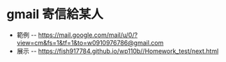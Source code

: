 # gmail 寄信給某人

* 範例 -- https://mail.google.com/mail/u/0/?view=cm&fs=1&tf=1&to=w0910976786@gmail.com
* 展示 -- https://fish917784.github.io/wp110b//Homework_test/next.html

